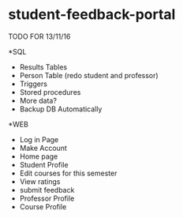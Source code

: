 # student-feedback-portal


TODO FOR 13/11/16

*SQL
  * Results Tables
  * Person Table (redo student and professor)
  * Triggers
  * Stored procedures
  * More data? 
  * Backup DB Automatically
  
  
*WEB
  * Log in Page
  * Make Account
  * Home page
  * Student Profile
  * Edit courses for this semester
  * View ratings
  * submit feedback
  * Professor Profile
  * Course Profile
  
